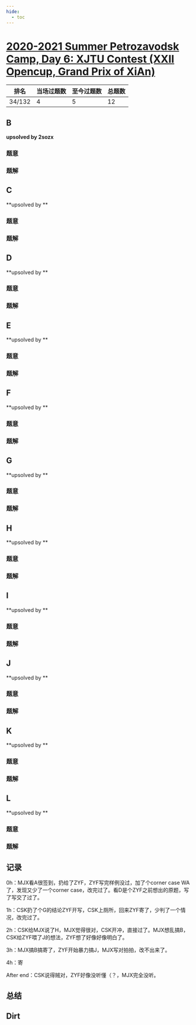 ```yaml
---
hide:
  - toc
---
```


# [2020-2021 Summer Petrozavodsk Camp, Day 6: XJTU Contest (XXII Opencup, Grand Prix of XiAn)](https://codeforces.com/gym/103329)

| 排名   | 当场过题数 | 至今过题数 | 总题数 |
| ------ | ---------- | ---------- | ------ |
| 34/132 | 4          | 5          | 12     |

## **B**

**upsolved by 2sozx**

### 题意



### 题解



## **C**

**upsolved by **

### 题意



### 题解



## **D**

**upsolved by **

### 题意



### 题解



## **E**

**upsolved by **

### 题意



### 题解



## **F**

**upsolved by **

### 题意



### 题解



## **G**

**upsolved by **

### 题意



### 题解



## **H**

**upsolved by **

### 题意



### 题解



## **I**

**upsolved by **

### 题意



### 题解



## **J**

**upsolved by **

### 题意



### 题解



## **K**

**upsolved by **

### 题意



### 题解



## **L**

**upsolved by **

### 题意



### 题解



## **记录**

0h：MJX看A很签到，扔给了ZYF，ZYF写完样例没过，加了个corner case WA了，发现又少了一个corner case，改完过了。看D是个ZYF之前想出的原题，写了写交了过了。

1h：CSK扔了个G的结论ZYF开写，CSK上厕所，回来ZYF寄了，少判了一个情况，改完过了。

2h：CSK给MJX说了H，MJX觉得很对，CSK开冲，直接过了。MJX想乱搞B，CSK给ZYF喂了J的想法，ZYF想了好像好像明白了。

3h：MJX搞B搞寄了，ZYF开始暴力搞J，MJX写对拍拍，改不出来了。

4h：寄

After end：CSK说得贼对，ZYF好像没听懂（？，MJX完全没听。

## **总结**



## **Dirt**



